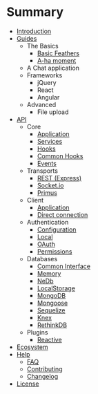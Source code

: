 # Summary

* [Introduction](README.md)
* [Guides](guides/readme.md)
  * The Basics
    * [Basic Feathers](guides/basic.md)
    * [A-ha moment](guides/aha.md)
  * A Chat application
  * Frameworks
    * jQuery
    * React
    * Angular
  * Advanced
    * File upload
* [API](api/readme.md)
  * Core
    * [Application](api/application.md)
    * [Services](api/services.md)
    * [Hooks](api/hooks.md)
    * [Common Hooks](api/common-hooks.md)
    * [Events](api/events.md)
  * Transports
    * [REST (Express)](api/rest.md)
    * [Socket.io](api/socketio.md)
    * [Primus](api/primus.md)
  * Client
    * [Application](api/client/app.md)
    * [Direct connection](api/client/direct.md)    
  * Authentication
    * [Configuration](api/auth.md)
    * [Local](api/auth-local.md)
    * [OAuth](api/auth-oauth.md)
    * [Permissions](api/auth-permissions.md)
  * Databases
    * [Common Interface](api/databases/common.md)
    * [Memory](api/databases/memory.md)
    * [NeDb](api/databases/nedb.md)
    * [LocalStorage](api/databases/localstorage.md)
    * [MongoDB](api/databases/mongodb.md)
    * [Mongoose](api/databases/mongoose.md)
    * [Sequelize](api/databases/sequelize.md)
    * [Knex](api/databases/knexjs.md)
    * [RethinkDB](api/databases/rethinkdb.md)
  * Plugins
    * [Reactive](api/reactive.md)
* [Ecosystem](ecosystem/readme.md)
* [Help](help/readme.md)
   * [FAQ](help/faq.md)
   * [Contributing](contributing.md)
   * [Changelog](changelog.md)
* [License](license.md)
